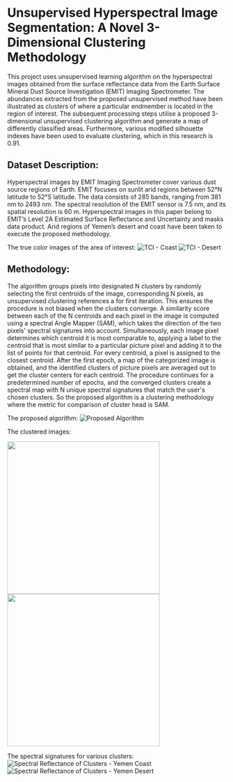 # Unsupervised Hyperspectral Image Segmentation: A Novel 3-Dimensional Clustering Methodology
This project uses unsupervised learning algorithm on the hyperspectral images obtained from the surface reflectance data from the Earth Surface Mineral Dust Source Investigation (EMIT) Imaging Spectrometer. The abundances extracted from the proposed unsupervised method have been illustrated as clusters of where a particular endmember is located in the region of interest. 
The subsequent processing steps utilise a proposed 3-dimensional unsupervised clustering algorithm and generate a map of differently classified areas. Furthermore, various modified silhouette indexes have been used to evaluate clustering, which in this research is 0.91.

## Dataset Description:
Hyperspectral images by EMIT Imaging Spectrometer cover various dust source regions of Earth. EMIT focuses on sunlit arid regions between 52°N latitude to 52°S latitude. The data consists of 285 bands, ranging from 381 nm to 2493 nm. The spectral resolution of the EMIT sensor is 7.5 nm, and its spatial resolution is 60 m. Hyperspectral images in this paper belong to EMIT’s Level 2A Estimated Surface Reflectance and Uncertainty and masks data product. Arid regions of Yemen’s desert and coast have been taken to execute the proposed methodology.

The true color images of the area of interest: 
![TCI - Coast](Images/EMIT_L2A_RFL_001_20230305T050148_2306403_005_YemenCoast.png)
![TCI - Desert](Images/EMIT_L2A_RFL_001_20230528T093558_2314807_018_Yemen.png)

## Methodology:
The algorithm groups pixels into designated N clusters by randomly selecting the first centroids of the image, corresponding N pixels, as unsupervised clustering references a for first iteration. This ensures the procedure is not biased when the clusters converge. A similarity score between each of the N centroids and each pixel in the image is computed using a spectral Angle Mapper (SAM), which takes the direction of the two pixels' spectral signatures into account. Simultaneously, each image pixel determines which centroid it is most comparable to, applying a label to the centroid that is most similar to a particular picture pixel and adding it to the list of points for that centroid. For every centroid, a pixel is assigned to the closest centroid. After the first epoch, a map of the categorized image is obtained, and the identified clusters of picture pixels are averaged out to get the cluster centers for each centroid. The procedure continues for a predetermined number of epochs, and the converged clusters create a spectral map with N unique spectral signatures that match the user's chosen clusters. So the proposed algorithm is a clustering methodology where the metric for comparison of cluster head is SAM.

The proposed algorithm:
![Proposed Algorithm](Images/Model2.png)

The clustered images:
<!-- ![Clustered Image - Yemen Coast](<Images/Clustered Image - Yemen Coast(legend).png>) -->
<img src="Images/Clustered Image - Yemen Coast(legend).png" width="350" height="350"/> <img src="Images/Clustered Image - Yemen Desert(legend).png" width="350" height="350"/>
<!-- ![Clustered Image - Yemen Desert](<Images/Clustered Image - Yemen Desert(legend).png>) -->

The spectral signatures for various clusters:
![Spectral Reflectance of Clusters - Yemen Coast](<Images/Spectral Reflectance - Yemen Coast.png>)
![Spectral Reflectance of Clusters - Yemen Desert](<Images/Spectral Reflectance - Yemen Desert.png>)